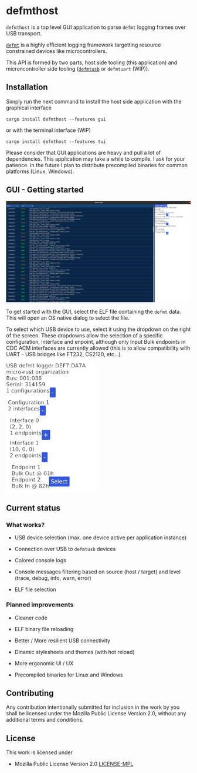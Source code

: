 # defmthost

`defmthost` is a top level GUI application to parse `defmt` logging frames over USB transport.

[`defmt`](https://github.com/knurling-rs/defmt) is a highly efficient logging framework targetting resource constrained devices like microcontrollers.

This API is formed by two parts, host side tooling (this application) and microncontroller side tooling ([`defmtusb`](https://github.com/micro-rust/defmtusb) or `defmtuart` (WIP)).

## Installation

Simply run the next command to install the host side application with the graphical interface

```
cargo install defmthost --features gui
```

or with the terminal interface (WIP)

```
cargo install defmthost --features tui
```

Please consider that GUI applications are heavy and pull a lot of dependencies. This application may take a while to compile. I ask for your patience. In the future I plan to distribute precompiled binaries for common platforms (Linux, Windows).

## GUI - Getting started

![Default GUI](/res/md/DemoDEFMThost.png "Default GUI Example")

To get started with the GUI, select the ELF file containing the `defmt` data. This will open an OS native dialog to select the file.

To select which USB device to use, select it using the dropdown on the right of the screen. These dropdowns allow the selection of a specific configuration, interface and enpoint, although only Input Bulk endpoints in CDC ACM interfaces are currently allowed (this is to allow compatibility with UART - USB bridges like FT232, CS2120, etc...).

![Selection Dropdown](/res/md/SelectionDropdown.png "Selection Dropdown")

## Current status

### What works?

 - USB device selection (max. one device active per application instance)

 - Connection over USB to `defmtusb` devices

 - Colored console logs

 - Console messages filtering based on source (host / target) and level (trace, debug, info, warn, error)

 - ELF file selection

### Planned improvements

 - Cleaner code

 - ELF binary file reloading

 - Better / More resilient USB connectivity

 - Dinamic stylesheets and themes (with hot reload)

 - More ergonomic UI / UX

 - Precompiled binaries for Linux and Windows

## Contributing

Any contribution intentionally submitted for inclusion in the work by you shall be licensed under the Mozilla Public License Version 2.0, without any additional terms and conditions.

## License
This work is licensed under

 - Mozilla Public License Version 2.0 [LICENSE-MPL](/LICENSE-MPL)
 
